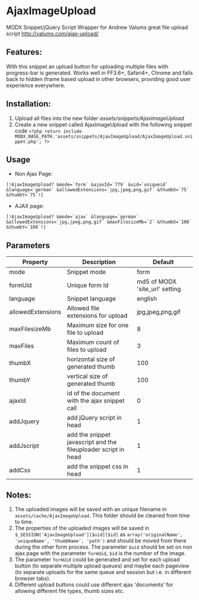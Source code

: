 AjaxImageUpload
================================================================================

MODX Snippet/jQuery Script Wrapper for Andrew Valums great file upload script http://valums.com/ajax-upload/

Features:
--------------------------------------------------------------------------------
With this snippet an upload button for uploading multiple files with progress-bar is generated. Works well in FF3.6+, Safari4+, Chrome and falls back to hidden iframe based upload in other browsers, providing good user experience everywhere.

Installation:
--------------------------------------------------------------------------------
1. Upload all files into the new folder *assets/snippets/AjaxImageUpload*
2. Create a new snippet called AjaxImageUpload with the following snippet code
    `<?php
    return include MODX_BASE_PATH.'assets/snippets/AjaxImageUpload/AjaxImageUpload.snippet.php';
    ?>`

Usage
--------------------------------------------------------------------------------

- Non Ajax Page: 
```
[!AjaxImageUpload? &mode=`form` &ajaxId=`779` &uid=`uniqueid` &language=`german` &allowedExtensions=`jpg,jpeg,png,gif` &thumbX=`75` &thumbY=`75`!]
```
- AJAX page: 
```
[!AjaxImageUpload? &mode=`ajax` &language=`german` &allowedExtensions=`jpg,jpeg,png,gif` &maxFilesizeMb=`2` &thumbX=`100` &thumbY=`100`!]
```

Parameters
--------------------------------------------------------------------------------

Property | Description | Default
---- | ----------- | -------
mode | Snippet mode | form
formUid | Unique form Id |  md5 of MODX 'site_url' setting
language | Snippet language | english
allowedExtensions | Allowed file extensions for upload | jpg,jpeg,png,gif
maxFilesizeMb | Maximum size for one file to upload | 8
maxFiles | Maximum count of files to upload | 3
thumbX | horizontal size of generated thumb | 100 
thumbY | vertical size of generated thumb | 100 
ajaxId | id of the document with the ajax snippet call | 0
addJquery | add jQuery script in head | 1
addJscript | add the snippet javascript and the fileuploader script in head | 1
addCss | add the snippet css in head | 1


Notes:
--------------------------------------------------------------------------------
1. The uploaded images will be saved with an unique filename in `assets/cache/AjaxImageUpload`. This folder should be cleaned from time to time.
2. The properties of the uploaded images will be saved in `$_SESSION['AjaxImageUpload'][$uid][$id]` as `array('originalName', 'uniqueName', 'thumbName', 'path')` and should be moved from there during the other form process. The parameter `$uid` should be set on non ajax page with the parameter `formUid`, `$id` is the number of the image.
3. The parameter `formUid` could be generated and set for each upload button (to separate multiple upload queues) and maybe each pageview (to separate uploads for the same queue and session but i.e. in different browser tabs).
4. Different upload buttons could use different ajax 'documents' for allowing different file types, thumb sizes etc.